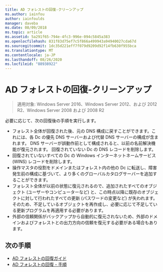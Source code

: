 ```yaml
---
title: AD フォレストの回復-クリーンアップ
ms.author: iainfou
author: iainfoulds
manager: daveba
ms.date: 08/09/2018
ms.topic: article
ms.assetid: 5a291f65-794e-4fc3-996e-094c5845a383
ms.openlocfilehash: 831f83d75ef7c5f866a499943a94940027cda67d
ms.sourcegitcommit: 1dc35d221eff7f079d9209d92f14fb630f955bca
ms.translationtype: MT
ms.contentlocale: ja-JP
ms.lasthandoff: 08/26/2020
ms.locfileid: "88938922"
---
```

# <a name="ad-forest-recovery---cleanup"></a>AD フォレストの回復-クリーンアップ

>適用対象: Windows Server 2016、Windows Server 2012、および 2012 R2、Windows Server 2008 および 2008 R2

 必要に応じて、次の回復後の手順を実行します。

- フォレスト全体が回復された後、元の DNS 構成に戻すことができます。これには、各 Dc の優先 DNS サーバーおよび代替 DNS サーバーの構成が含まれます。 DNS サーバーが誤動作前として構成されると、以前の名前解決機能が復元されます。 回復されていない Dc の DNS レコードを削除します。
- 回復されていないすべての Dc の Windows インターネットネームサービス (WINS) レコードを削除します。
- 操作マスタの役割をドメインまたはフォレスト内の他の Dc に転送し、障害発生前の構成に基づいて、より多くのグローバルカタログサーバーを追加することができます。
- フォレスト全体が以前の状態に復元されるので、追加されたすべてのオブジェクト (ユーザーやコンピューターなど) と、この時点以降に既存のオブジェクトに対して行われたすべての更新 (パスワードの変更など) が失われます。 そのため、不足しているオブジェクトを再作成し、必要に応じて不足している更新プログラムを再適用する必要があります。
- 外部の信頼関係がバックアップから自動的に復元されないため、外部のドメインおよびフォレストとの出力方向の信頼を復元する必要がある場合もあります。

## <a name="next-steps"></a>次の手順

- [AD フォレストの回復ガイド](AD-Forest-Recovery-Guide.md)
- [AD フォレストの回復 - 手順](AD-Forest-Recovery-Procedures.md)
